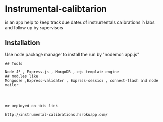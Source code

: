 # Instrumental-calibtarion

is an app help to keep track due dates of instrumentals calibrations in labs and follow up by supervisors

## Installation

Use node package manager to install the run by "nodemon app.js"


```
## Tools

Node JS , Express.js , MongoDB , ejs template engine
## modules like
Mongoose ,Express-validator , Express-session , connect-flash and node mailer




## Deployed on this link

http://instrumental-calibrations.herokuapp.com/
